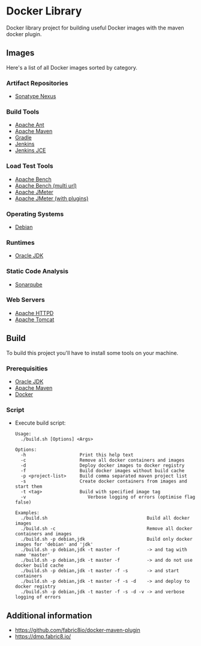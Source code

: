 # Docker Library

Docker library project for building useful Docker images with the maven docker plugin.

## Images

Here's a list of all Docker images sorted by category.

### Artifact Repositories

* [Sonatype Nexus](debian-pom/java-pom/nexus/README.md)

### Build Tools

* [Apache Ant](debian-pom/java-pom/ant/README.md)
* [Apache Maven](debian-pom/java-pom/mvn/README.md)
* [Gradle](debian-pom/debian/README.md)
* [Jenkins](debian-pom/java-pom/tomcat-pom/jenkins-pom/jenkins/README.md)
* [Jenkins JCE](debian-pom/java-pom/tomcat-pom/jenkins-pom/jenkins-jce/README.md)

### Load Test Tools

* [Apache Bench](debian-pom/ab-pom/ab/README.md)
* [Apache Bench (multi url)](debian-pom/ab-pom/ab-multi-url/README.md)
* [Apache JMeter](debian-pom/java-pom/jmeter-pom/jmeter/README.md)
* [Apache JMeter (with plugins)](debian-pom/java-pom/jmeter-pom/jmeter-with-plugins/README.md)
 
### Operating Systems

* [Debian](debian-pom/debian/README.md)

### Runtimes

* [Oracle JDK](debian-pom/java-pom/jdk/README.md)

### Static Code Analysis

* [Sonarqube](debian-pom/java-pom/sonarqube/README.md)

### Web Servers

* [Apache HTTPD](debian-pom/apache)
* [Apache Tomcat](debian-pom/java-pom/tomcat-pom/tomcat/README.md)

## Build

To build this project you'll have to install some tools on your machine.

### Prerequisities

* [Oracle JDK](http://www.oracle.com/technetwork/java/javase/downloads/jdk8-downloads-2133151.html)
* [Apache Maven](https://maven.apache.org/download.cgi)
* [Docker](INSTALL.md)

### Script

* Execute build script:
    ```
    Usage:
      ./build.sh [Options] <Args>

    Options:
      -h                    Print this help text
      -c                    Remove all docker containers and images
      -d                    Deploy docker images to docker registry
      -f                    Build docker images without build cache
      -p <project-list>     Build comma separated maven project list
      -s                    Create docker containers from images and start them
      -t <tag>              Build with specified image tag
      -v					   Verbose logging of errors (optimise flag false)

    Examples:
      ./build.sh                                     Build all docker images
      ./build.sh -c                                  Remove all docker containers and images
      ./build.sh -p debian,jdk                       Build only docker images for 'debian' and 'jdk'
      ./build.sh -p debian,jdk -t master -f          -> and tag with name 'master'
      ./build.sh -p debian,jdk -t master -f          -> and do not use docker build cache
      ./build.sh -p debian,jdk -t master -f -s       -> and start containers
      ./build.sh -p debian,jdk -t master -f -s -d    -> and deploy to docker registry
      ./build.sh -p debian,jdk -t master -f -s -d -v -> and verbose logging of errors      
    ```

## Additional information

* https://github.com/fabric8io/docker-maven-plugin
* https://dmp.fabric8.io/